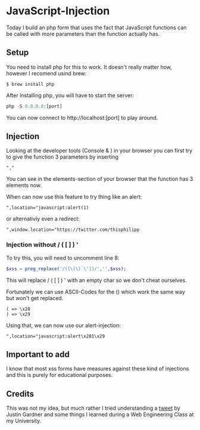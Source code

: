  # JavaScript-Injection 
 
Today I build an php form that uses the fact that JavaScript functions can be called with more parameters than the function actually has.   


## Setup
You need to install php for this to work. It doesn't really matter how, however I recomend usind brew:
```
$ brew install php
```
After installing php, you will have to start the server:
```php
php -S 0.0.0.0:[port]
```
You can now connect to http://localhost:[port] to play around.

## Injection

Looking at the developer tools (Console & ) in your browser you can first try to give the function 3 parameters by inserting
```
","
```
You can see in the elements-section of your browser that the function has 3 elements now.

When can now use this feature to try thing like an alert:
```
",location="javascript:alert(1)
```
or alternativly even a redirect:
```
",window.location="https://twitter.com/thisphilipp
```

### Injection without / ( [ ] ) '

To try this, you will need to uncomment line 8:
```php
$xss = preg_replace('/([\(\)`\'])/','',$xss);
```
This will replace / ( [ ] ) ' with an empty char so we don't cheat ourselves.

Fortunately we can use ASCII-Codes for the () which work the same way but won't get replaced.

```
( => \x28 
) => \x29
```
Using that, we can now use our alert-injection:
```
",location="javascript:alert\x281\x29
```

## Important to add
I know that most xss forms have measures against these kind of injections and this is purely for educational purposes.

## Credits

This was not my idea, but much rather I tried understanding a [tweet](https://twitter.com/Rhynorater/status/1696862832841916679) by Justin Gardner and some things I learned during a Web Engineering Class at my University. 
